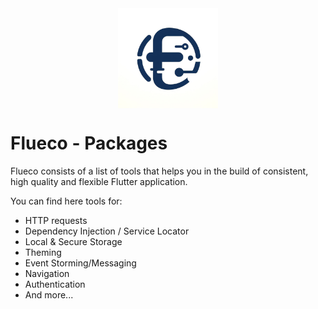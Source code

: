<img src="../logo-flueco.jpg" title="Flueco Logo" style="margin: auto; display: block;" alt="drawing" width="160"/>

# Flueco - Packages

Flueco consists of a list of tools that helps you in the build of consistent, high quality and flexible Flutter application. 

You can find here tools for:
- HTTP requests
- Dependency Injection / Service Locator
- Local & Secure Storage
- Theming
- Event Storming/Messaging
- Navigation
- Authentication
- And more...